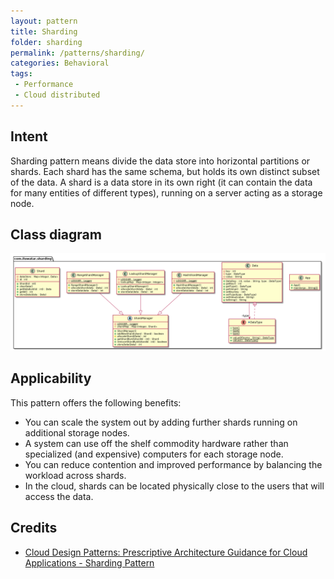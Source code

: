 ```yaml
---
layout: pattern  
title: Sharding 
folder: sharding  
permalink: /patterns/sharding/  
categories: Behavioral
tags:  
 - Performance
 - Cloud distributed
---  
```

  
## Intent  
Sharding pattern means divide the data store into horizontal partitions or shards. Each shard has the same schema, but holds its own distinct subset of the data. 
A shard is a data store in its own right (it can contain the data for many entities of different types), running on a server acting as a storage node.

## Class diagram
![alt text](./etc/sharding.urm.png "Sharding pattern class diagram")

## Applicability  
This pattern offers the following benefits:

- You can scale the system out by adding further shards running on additional storage nodes.
- A system can use off the shelf commodity hardware rather than specialized (and expensive) computers for each storage node.
- You can reduce contention and improved performance by balancing the workload across shards.
- In the cloud, shards can be located physically close to the users that will access the data.

## Credits  
  
* [Cloud Design Patterns: Prescriptive Architecture Guidance for Cloud Applications - Sharding Pattern](https://docs.microsoft.com/en-us/previous-versions/msp-n-p/dn589797(v=pandp.10)?redirectedfrom=MSDN)
